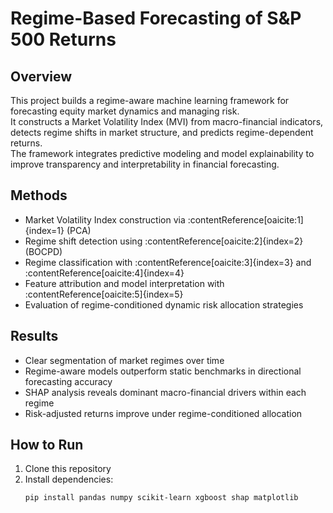 # Regime-Based Forecasting of S&P 500 Returns

## Overview
This project builds a regime-aware machine learning framework for forecasting equity market dynamics and managing risk.  
It constructs a Market Volatility Index (MVI) from macro-financial indicators, detects regime shifts in market structure, and predicts regime-dependent returns.  
The framework integrates predictive modeling and model explainability to improve transparency and interpretability in financial forecasting.

## Methods
- Market Volatility Index construction via :contentReference[oaicite:1]{index=1} (PCA)
- Regime shift detection using :contentReference[oaicite:2]{index=2} (BOCPD)
- Regime classification with :contentReference[oaicite:3]{index=3} and :contentReference[oaicite:4]{index=4}
- Feature attribution and model interpretation with :contentReference[oaicite:5]{index=5}
- Evaluation of regime-conditioned dynamic risk allocation strategies

## Results
- Clear segmentation of market regimes over time  
- Regime-aware models outperform static benchmarks in directional forecasting accuracy  
- SHAP analysis reveals dominant macro-financial drivers within each regime  
- Risk-adjusted returns improve under regime-conditioned allocation

## How to Run
1. Clone this repository  
2. Install dependencies:
   ```bash
   pip install pandas numpy scikit-learn xgboost shap matplotlib
